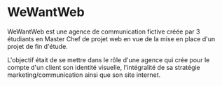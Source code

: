 # WeWantWeb
WeWantWeb est une agence de communication fictive créée par 3 étudiants en Master Chef de projet web en vue de la mise en place d'un projet de fin d'étude.

L'objectif était de se mettre dans le rôle d'une agence qui crée pour le compte d'un client son identité visuelle, l'intégralité de sa stratégie marketing/communication ainsi que son site internet.
